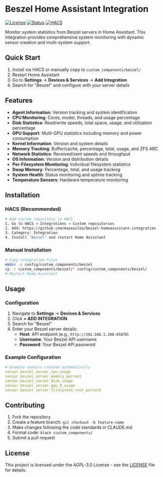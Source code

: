 # Beszel Home Assistant Integration

[![License](https://img.shields.io/badge/license-AGPL--3.0-blue.svg)](LICENSE)
[![Status](https://img.shields.io/badge/status-active-success)](https://img.shields.io/badge/status-active-success)
[![HACS](https://img.shields.io/badge/HACS-Default-orange.svg)](https://github.com/hacs/integration)

Monitor system statistics from Beszel servers in Home Assistant. This integration provides comprehensive system monitoring with dynamic sensor creation and multi-system support.

## Quick Start

1. Install via HACS or manually copy to `custom_components/beszel/`
2. Restart Home Assistant
3. Go to **Settings** → **Devices & Services** → **Add Integration**
4. Search for "Beszel" and configure with your server details

## Features

- **Agent Information**: Version tracking and system identification
- **CPU Monitoring**: Cores, model, threads, and usage percentage
- **Disk Statistics**: Read/write speeds, total space, usage, and utilization percentage
- **GPU Support**: Multi-GPU statistics including memory and power consumption
- **Kernel Information**: Version and system details
- **Memory Tracking**: Buffer/cache, percentage, total, usage, and ZFS ARC
- **Network Statistics**: Received/sent speeds and throughput
- **OS Information**: Version and distribution details
- **Per-Filesystem Monitoring**: Individual filesystem statistics
- **Swap Memory**: Percentage, total, and usage tracking
- **System Health**: Status monitoring and uptime tracking
- **Temperature Sensors**: Hardware temperature monitoring

## Installation

### HACS (Recommended)

```bash
# Add custom repository in HACS
1. Go to HACS → Integrations → Custom repositories
2. Add: https://github.com/maxexcloo/beszel-homeassistant-integration
3. Category: Integration
4. Install "Beszel" and restart Home Assistant
```

### Manual Installation

```bash
# Copy integration files
mkdir -p config/custom_components/beszel
cp -r custom_components/beszel/* config/custom_components/beszel/
# Restart Home Assistant
```

## Usage

### Configuration

1. Navigate to **Settings** → **Devices & Services**
2. Click **+ ADD INTEGRATION**
3. Search for "Beszel"
4. Enter your Beszel server details:
   - **Host**: API endpoint (e.g., `http://192.168.1.100:45876`)
   - **Username**: Your Beszel API username
   - **Password**: Your Beszel API password

### Example Configuration

```yaml
# Example sensors created automatically
sensor.beszel_server_cpu_usage
sensor.beszel_server_memory_percent
sensor.beszel_server_disk_usage
sensor.beszel_server_gpu_0_usage
sensor.beszel_server_filesystem_root_percent
```

## Contributing

1. Fork the repository
2. Create a feature branch: `git checkout -b feature-name`
3. Make changes following the code standards in CLAUDE.md
4. Format code: `black custom_components/`
5. Submit a pull request

## License

This project is licensed under the AGPL-3.0 License - see the [LICENSE](LICENSE) file for details.
